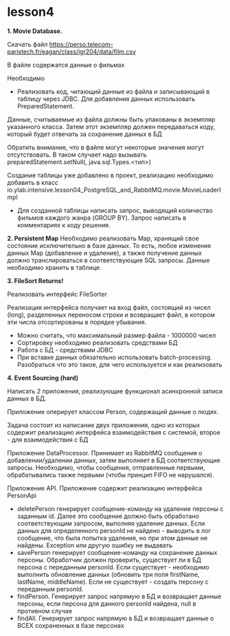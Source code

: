 # lesson4

**1. Movie Database.**

Скачать файл https://perso.telecom-paristech.fr/eagan/class/igr204/data/film.csv

В файле содержатcя данные о фильмах

Необходимо

- Реализовать код, читающий данные из файла и записывающий в таблицу через
JDBC. Для добавления данных использовать PreparedStatement.

Данные, считываемые из файла должны быть упакованы в экземпляр
указанного класса. Затем этот экземпляр должен передаваться коду, который
будет отвечать за сохранение данных в БД

Обратить внимание, что в файле могут некоторые значения могут
отсутствовать. В таком случает надо вызывать preparedStatement.setNull(<index>, java.sql.Types.<тип>)

Создание таблицы уже добавлено в проект, реализацию необходимо добавить в
класс io.ylab.intensive.lesson04_PostgreSQL_and_RabbitMQ.movie.MovieLoaderImpl
- Для созданной таблицы написать запрос, выводящий количество фильмов
каждого жанра (GROUP BY). Запрос написать в комментариях к коду решения.

**2. Persistent Map**
Необходимо реализовать Map, хранящий свое состояние исключительно в базе
данных. То есть, любое изменение данных Map (добавление и удаление), а также
получение данных должно транслироваться в соответствующие SQL запросы. Данные
необходимо хранить в таблице.

**3. FileSort Returns!**

Реализовать интерфейс FileSorter

Реализация интерфейса получает на вход файл, состоящий из чисел (long),
разделенных переносом строки и возвращает файл, в котором эти числа
отсортированы в порядке убывания.

- Можно считать, что максимальный размер файла - 1000000 чисел
- Сортировку необходимо реализовать средствами БД
- Работа с БД - средствами JDBC
- При вставке данных обязательно использовать batch-processing. Разобраться
что это такое, для чего используется и как реализовать

**4. Event Sourcing (hard)**

Написать 2 приложения, реализующие функционал асинхронной записи данных в БД.

Приложение оперирует классом Person, содержащий данные о людях.

Задача состоит из написание двух приложения, одно из которых содержит реализацию
интерфейса взаимодействия с системой, второе - для взаимодействия с БД

Приложение DataProcessor. Принимает из RabbitMQ сообщения о добавлении/удалении данных, затем выполняет
в БД соответствующие запросы. Необходимо, чтобы сообщения, отправленные первыми, обрабатывались также
первыми (чтобы принцип FIFO не нарушался).

Приложение API.
Приложение содержит реализацию интерфейса PersonApi
- deletePerson генерирует сообщение-команду на удаление персоны с заданным
id. Далее это сообщение должно быть обработано соответствующим запросом,
выполняя удаление данных. Если данных для определенного personId не
найдено - выводить в лог сообщение, что была попытка удаления, но при этом
данные не найдены. Exception или другую ошибку не выдавать
- savePerson генерирует сообщение-команду на сохранение данных персоны.
Обработчик должен проверить, существует ли в БД персона с переданным
personId. Если существует - необходимо выполнить обновление данных
(обновить три поля firstName, lastName, middleName). Если не существует -
создать персону с переданным personId.
- findPerson. Генерирует запрос напрямую в БД и возвращает данные персоны,
если персона для данного personId найдена, null в противном случае
- findAll. Генерирует запрос напрямую в БД и возвращает данные о ВСЕХ
сохраненных в базе персонах
